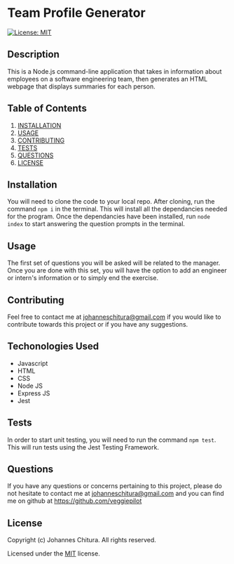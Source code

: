 
# Team Profile Generator
[![License: MIT](https://img.shields.io/badge/License-MIT-yellow.svg)](https://opensource.org/licenses/MIT)

## Description

This is a Node.js command-line application that takes in information about employees on a software engineering team, then generates an HTML webpage that displays summaries for each person.

## Table of Contents

1. [INSTALLATION](#Installation)
2. [USAGE](#Usage)
3. [CONTRIBUTING](#Contributing)
4. [TESTS](#Tests)
5. [QUESTIONS](#Questions)
6. [LICENSE](#License)

## Installation

You will need to clone the code to your local repo. After cloning, run the command `npm i` in the terminal. This will install all the dependancies needed for the program. Once the dependancies have been installed, run `node index` to start answering the question prompts in the terminal.

## Usage

The first set of questions you will be asked will be related to the manager. Once you are done with this set, you will have the option to add an engineer or intern's information or to simply end the exercise.

## Contributing

Feel free to contact me at johanneschitura@gmail.com if you would like to contribute towards this project or if you have any suggestions.

## Techonologies Used

- Javascript 
- HTML 
- CSS 
- Node JS 
- Express JS
- Jest


## Tests

In order to start unit testing, you will need to run the command `npm test`. This will run tests using the Jest Testing Framework.

## Questions

If you have any questions or concerns pertaining to this project, please do not hesitate to contact me at johanneschitura@gmail.com and you can find me on github at https://github.com/veggiepilot


## License

Copyright (c) Johannes Chitura. All rights reserved.

Licensed under the [MIT](https://opensource.org/licenses/MIT) license.
